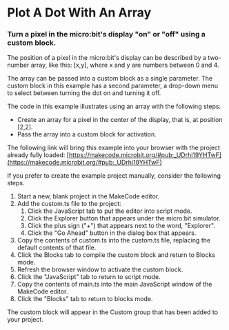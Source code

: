 # Plot A Dot With An Array
### Turn a pixel in the micro:bit's display "on" or "off" using a custom block.

The position of a pixel in the micro:bit's display can be described by a two-number array, like this: [x,y], 
where x and y are numbers between 0 and 4.

The array can be passed into a custom block as a single parameter. The custom block in this example has a second parameter, a drop-down menu to select between turning the dot on and turning it off. 

The code in this example illustrates using an array with the following steps:
* Create an array for a pixel in the center of the display, that is, at position [2,2].
* Pass the array into a custom block for activation.

The following link will bring this example into your browser with the project already fully loaded: [https://makecode.microbit.org/#pub:_UDrhi19YHTwF](https://makecode.microbit.org/#pub:_UDrhi19YHTwF)

If you prefer to create the example project manually, consider the following steps.
1. Start a new, blank project in the MakeCode editor.
2. Add the custom.ts file to the project:
    1. Click the JavaScript tab to put the editor into script mode.
    1. Click the Explorer button that appears under the micro:bit simulator.
    1. Click the plus sign ("+") that appears next to the word, "Explorer".
    1. Click the "Go Ahead" button in the dialog box that appears.
3. Copy the contents of custom.ts into the custom.ts file, replacing the default contents of that file.
4. Click the Blocks tab to compile the custom block and return to Blocks mode.
5. Refresh the browser window to activate the custom block.
6. Click the "JavaScript" tab to return to script mode.
7. Copy the contents of main.ts into the main JavaScript window of the MakeCode editor.
8. Click the "Blocks" tab to return to blocks mode.

The custom block will appear in the Custom group that has been added to your project.
